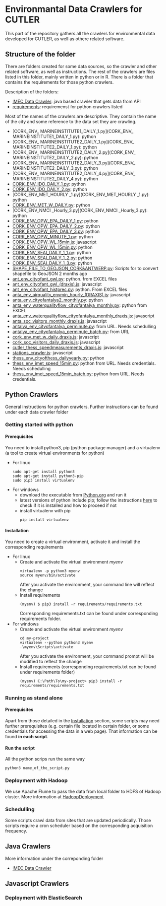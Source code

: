 # Environmantal Data Crawlers for CUTLER

This part of the repository gathers all the crawlers for environmental data developed for CUTLER, as well as othere related software.

## Structure of the folder

There are folders created for some data sources, so the crawler and other related software, as well as instructions. 
The rest of the crawlers are files listed in this folder, mainly written in python or in R. There is a folder that contains the requirements for those python crawlers.

Description of the folders:

* [IMEC Data Crawler](ANT_ENV_IMEC/): java based crawler that gets data from API
* [requirements](requirements/): requiremenst for python crawlers listed


Most of the names of the crawlers are descriptive. They contain the name of the city and some reference to the data set they are crawling.

* [CORK_ENV_ MARINEINSTITUTE1_DAILY_1.py](CORK_ENV_ MARINEINSTITUTE1_DAILY_1.py): python
* [CORK_ENV_ MARINEINSTITUTE2_DAILY_1.py](CORK_ENV_ MARINEINSTITUTE2_DAILY_1.py): python
* [CORK_ENV_ MARINEINSTITUTE2_DAILY_2.py](CORK_ENV_ MARINEINSTITUTE2_DAILY_2.py): python
* [CORK_ENV_ MARINEINSTITUTE2_DAILY_3.py](CORK_ENV_ MARINEINSTITUTE2_DAILY_3.py): python
* [CORK_ENV_ MARINEINSTITUTE2_DAILY_4.py](CORK_ENV_ MARINEINSTITUTE2_DAILY_4.py): python
* [CORK_ENV_IDO_DAILY_1.py](CORK_ENV_IDO_DAILY_1.py): python
* [CORK_ENV_IDO_DAILY_2.py](CORK_ENV_IDO_DAILY_2.py): python
* [CORK_ENV_MET_HOURLY _1.py](CORK_ENV_MET_HOURLY _1.py): python
* [CORK_ENV_MET_W_DAILY.py](CORK_ENV_MET_W_DAILY.py): python
* [CORK_ENV_NMCI _Hourly_3.py](CORK_ENV_NMCI _Hourly_3.py): python
* [CORK_ENV_OPW_EPA_DAILY_1.py](CORK_ENV_OPW_EPA_DAILY_1.py): python
* [CORK_ENV_OPW_EPA_DAILY_2.py](CORK_ENV_OPW_EPA_DAILY_2.py): python
* [CORK_ENV_OPW_EPA_DAILY_3.py](CORK_ENV_OPW_EPA_DAILY_3.py): python
* [CORK_ENV_OPW_MINUTE_1.py](CORK_ENV_OPW_MINUTE_1.py): python
* [CORK_ENV_OPW_WL_15min.js](CORK_ENV_OPW_WL_15min.js): javascript
* [CORK_ENV_OPW_WL_15min.py](CORK_ENV_OPW_WL_15min.py): python
* [CORK_ENV_SEAI_DAILY_1_1.py](CORK_ENV_SEAI_DAILY_1_1.py): python
* [CORK_ENV_SEAI_DAILY_1_2.py](CORK_ENV_SEAI_DAILY_1_2.py): python
* [CORK_ENV_SEAI_DAILY_1_3.py](CORK_ENV_SEAI_DAILY_1_3.py): python
* [SHAPE_FILE_TO_GEOJSON_CORK&ANTWERP.py](SHAPE_FILE_TO_GEOJSON_CORK&ANTWERP.py):	Scripts for to convert shapefile to GeoJSON	2 months ago
* [ant_env_cityofant_gwl.py](ant_env_cityofant_gwl.py): python. from EXCEL files
* [ant_env_cityofant_gwl_(draxis).js](ant_env_cityofant_gwl_(draxis).js): javascript
* [ant_env_cityofant_histprec.py](ant_env_cityofant_histprec.py): python. From EXCEL files
* [anta_env_airquality_envmin_hourly_(DRAXIS).js](anta_env_airquality_envmin_hourly_(DRAXIS).js): javascript
* [anta_env_cityofantalya2_monthly.py](anta_env_cityofantalya2_monthly.py): python
* [anta_env_waterqualityflow_cityofantalya_monthly.py](anta_env_waterqualityflow_cityofantalya_monthly.py): python from EXCEL
* [anta_env_waterqualityflow_cityofantalya_monthly_draxis.js](anta_env_waterqualityflow_cityofantalya_monthly_draxis.js): javascript
* [anta_soc_visitors_monthly_draxis.js](anta_soc_visitors_monthly_draxis.js	): javascript
* [antalya_env_cityofantalya_perminute.py](antalya_env_cityofantalya_perminute.py): from URL. Needs schedulling
* [antalya_env_cityofantalya_perminute_batch.py](antalya_env_cityofantalya_perminute_batch.py): from URL
* [cork_env_met_w_daily_draxis.js](cork_env_met_w_daily_draxis.js): javascript
* [cork_soc_visitors_daily_draxis.js](cork_soc_visitors_daily_draxis.js): javascript
* [cutler_thess_speedmeasurements_draxis.js](cutler_thess_speedmeasurements_draxis.js): javascript
* [stations_crawler.js](stations_crawler.js): javascript
* [thess_env_cityofthess_dailyyearly.py](thess_env_cityofthess_dailyyearly.py): python
* [thess_env_imet_speed_15min.py](thess_env_imet_speed_15min.py): python from URL. Needs credentials. Needs schedulling
* [thess_env_imet_speed_15min_batch.py](thess_env_imet_speed_15min_batch.py): python from URL. Needs credentials.


## Python Crawlers
General instructions for python crawlers. Further instructions can be found under each data crawler folder
### Getting started with python
#### Prerequisites
You need to install python3, pip (python package manager) and a virtualenv (a tool to create virtual environments for python)

* For linux
  ```
  sudo apt-get install python3
  sudo apt-get install python3-pip
  sudo pip3 install virtualenv
  ```
* For windows
  * download the executable from [Python.org](https://www.python.org/downloads/) and run it
  * latest versions of python include pip; follow the instructions [here](https://packaging.python.org/tutorials/installing-packages/#id13) to check if it is installed and how to proceed if not
  * install virtualenv with pip
    ```
    pip install virtualenv
    ```
#### Installation
You need to create a virtual environment, activate it and install the corresponding requirements

* For linux 
  * Create and activate the virtual environment *myenv*
    ```
    virtualenv -p python3 myenv
    source myenv/bin/activate
    ```
    After you activate the environment, your command line will reflect the change
  * Install requirements 
    ```
    (myenv) $ pip3 install -r requirements/requirements.txt
    ```
    Corresponding requirements.txt can be found under corresponding  requirements folder.
* For windows
  * Create and activate the virtual environment *myenv* 
    ```
    cd my-project
    virtualenv --python python3 myenv
    .\myenv\Scripts\activate
    ```
    After you activate the environment, your command prompt will be modified to reflect the change
  * Install requirements (corresponding requirements.txt can be found under requirements folder)
    ```
    (myenv) C:\Path\To\my-project> pip3 install -r requirements/requirements.txt
    ```


### Running as stand alone

#### Prerequisites
Apart from those detailed in the [Installation](#installation) section, some scripts may need further prerequisites (e.g. certain file located in certain folder, or some credentials for accessing the data in a web page). That information can be found **in each script**. 

#### Run the script
All the python scrips run the same way

```
python3 name_of_the_script.py
```

### Deployment with Hadoop

We use Apache Flume to pass the data from local folder to HDFS of Hadoop cluster. More information at [HadoopDeployment](../HadoopDeployment/)

### Schedulling

Some scripts crawl data from sites that are updated periodically. Those scripts require a cron scheduler based on the corresponding acquisition frequency.

## Java Crawlers
More information under the correponding folder
* [IMEC Data Crawler](ANT_ENV_IMEC/)

## Javascript Crawlers

### Deployment with ElasticSearch

